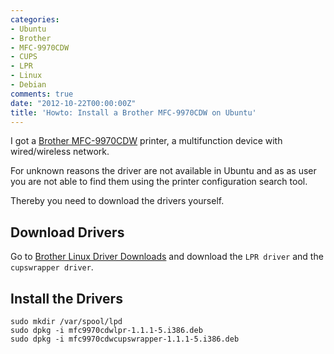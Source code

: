 ```yaml
---
categories:
- Ubuntu
- Brother
- MFC-9970CDW
- CUPS
- LPR
- Linux
- Debian
comments: true
date: "2012-10-22T00:00:00Z"
title: 'Howto: Install a Brother MFC-9970CDW on Ubuntu'
---
```


I got a [Brother MFC-9970CDW](https://www.brother-usa.com/mfc/modeldetail.aspx?PRODUCTID=MFC9970CDW) printer, a multifunction device with  wired/wireless network.

For unknown reasons the driver are not available in Ubuntu and as as user you are not able to find them using the printer configuration search tool.

Thereby you need to download the drivers yourself.

## Download Drivers

Go to [Brother Linux Driver Downloads](https://global.brother/en) and download the `LPR driver` and the `cupswrapper driver`.

## Install the Drivers

    sudo mkdir /var/spool/lpd
    sudo dpkg -i mfc9970cdwlpr-1.1.1-5.i386.deb
    sudo dpkg -i mfc9970cdwcupswrapper-1.1.1-5.i386.deb
